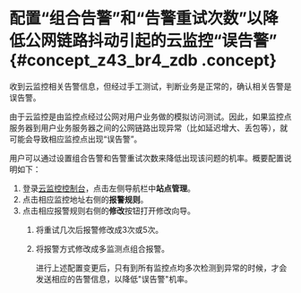 # 配置“组合告警”和“告警重试次数”以降低公网链路抖动引起的云监控“误告警” {#concept_z43_br4_zdb .concept}

收到云监控相关告警信息，但经过手工测试，判断业务是正常的，确认相关告警是误告警。

由于云监控是由监控点经过公网对用户业务做的模拟访问测试。因此，如果监控点服务器到用户业务服务器之间的公网链路出现异常（比如延迟增大、丢包等），就可能会导致相应监控点出现“误告警”。

用户可以通过设置组合告警和告警重试次数来降低出现该问题的机率。概要配置说明如下：

1.  登录[云监控控制台](https://cloudmonitor.console.aliyun.com)，点击左侧导航栏中**站点管理**。
2.  点击相应监控地址右侧的**报警规则**。
3.  点击相应报警规则右侧的**修改**按钮打开修改向导。
    1.  将重试几次后报警修改成3次或5次。
    2.  将报警方式修改成多监测点组合报警。

        进行上述配置变更后，只有到所有监控点均多次检测到异常的时候，才会发送相应的告警信息，以降低"误告警"机率。



